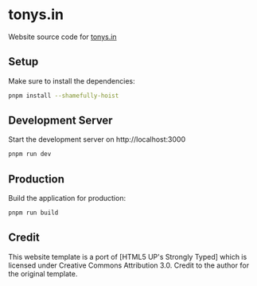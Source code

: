 # tonys.in #

Website source code for [tonys.in](https://tonys.in)

## Setup

Make sure to install the dependencies:

```bash
pnpm install --shamefully-hoist
```

## Development Server

Start the development server on http://localhost:3000

```bash
pnpm run dev
```

## Production

Build the application for production:

```bash
pnpm run build
```

## Credit ##
This website template is a port of [HTML5 UP's Strongly Typed] which is licensed under Creative Commons Attribution 3.0. Credit to the author for the original template.